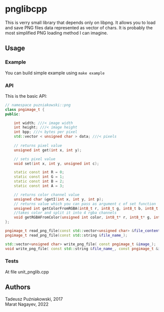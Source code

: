 # pnglibcpp

This is verry small library that depends only on libpng. It allows you
to load and save PNG files data represented as vector of chars. It is
probably the most simplified PNG loading method I can imagine.

## Usage

### Example ###

You can build simple example using `make example`

### API ###
This is the basic API:

```cpp
// namespace puzniakowski::png
class pngimage_t {
public:

    int width; ///< image width
    int height; ///< image height
    int bpp; ///< bytes per pixel
    std::vector < unsigned char > data; ///< pixels
    
    // returns pixel value
    unsigned int get(int x, int y);

    // sets pixel value
    void set(int x, int y, unsigned int c);

    static const int R = 0;
    static const int G = 1;
    static const int B = 2;
    static const int A = 3;

    // returns color channel value
    unsigned char &getI(int x, int y, int p);
    // returns value which you can pass as argument c of set function
    unsigned int getColorFromRGBA(int8_t r, int8_t g, int8_t b, int8_t a);
    //takes color and split it into 4 rgba channels
    void getRGBAFromColor(unsigned int color, int8_t* r, int8_t* g, int8_t* b, int8_t* a);
};

pngimage_t read_png_file(const std::vector<unsigned char> &file_contents_);
pngimage_t read_png_file(const std::string &file_name_);

std::vector<unsigned char> write_png_file( const pngimage_t &image_);
void write_png_file( const std::string &file_name_, const pngimage_t &image_);

```

### Tests ###

At file unit_pnglib.cpp

## Authors

Tadeusz Puźniakowski, 2017  
Marat Nagayev, 2022

